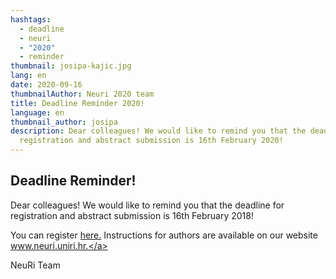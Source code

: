 ```yaml
---
hashtags:
  - deadline
  - neuri
  - "2020"
  - reminder
thumbnail: josipa-kajic.jpg
lang: en
date: 2020-09-16
thumbnailAuthor: Neuri 2020 team
title: Deadline Reminder 2020!
language: en
thumbnail_author: josipa
description: Dear colleagues! We would like to remind you that the deadline for
  registration and abstract submission is 16th February 2020!
---
```


## Deadline Reminder!

Dear colleagues!
We would like to remind you that the deadline for registration and abstract submission is 16th February 2018!

You can register <a href="https://www.youtube.com/user/SpectreSoundStudios" target="_blank" rel="noopener noreferrer">here.</a>
Instructions for authors are available on our website <a href="https://neuri.uniri.hr" target="_blank" rel="noopener noreferrer">www.neuri.uniri.hr.</a>

NeuRi Team